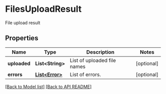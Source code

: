# FilesUploadResult

File upload result

## Properties
Name | Type | Description | Notes
------------ | ------------- | ------------- | -------------
**uploaded** | **List&lt;String&gt;** | List of uploaded file names |  [optional]
**errors** | [**List&lt;Error&gt;**](Error.md) | List of errors. |  [optional]




[[Back to Model list]](Models.md) [[Back to API README]](README.md)
